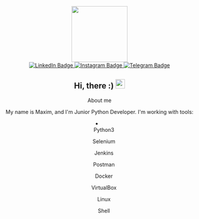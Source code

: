 

<div id="header" align="center">
  <img src="https://media.giphy.com/media/scZPhLqaVOM1qG4lT9/giphy.gif" width="150"/>

  <div id="badges">
        
  <a href="https://www.linkedin.com/in/maxim-gretsev-a04417224/">
    <img src="https://img.shields.io/badge/LinkedIn-blue?style=flat-square&logo=linkedin&logoColor=white" alt="LinkedIn Badge"/>
  </a>
    
  <a href="https://www.instagram.com/maximgretsev/">
    <img src="https://img.shields.io/badge/instagram-ff69b4?style=flat-square&logo=instagram&logoColor=white" alt="Instagram Badge"/>
  </a>
    
  <a href="https://t.me/maximgretsev">
    <img src="https://img.shields.io/badge/Telegram-blue?style=flat-square&logo=Telegram&logoColor=white" alt="Telegram Badge"/>
  </a>
    
  </div>
  <img src="https://komarev.com/ghpvc/?username=MaximGretsev&style=flat-square&color=blue" alt=""/>
  <h2>
  Hi, there :) 
  <img src="https://media.giphy.com/media/hvRJCLFzcasrR4ia7z/giphy.gif" width="25px"/>
  </h2>

</div>

<div align="center">
  <p>
      About me
  </p>
  <p>
    My name is Maxim, and I'm Junior Python Developer. 
    I'm working with tools:
    <li>
      <ul>Python3</ul>
      <ul>Selenium</ul>
      <ul>Jenkins</ul>
      <ul>Postman</ul>
      <ul>Docker</ul>
      <ul>VirtualBox</ul>
      <ul>Linux</ul>
      <ul>Shell</ul>
    </li> 
  </p>
</div>


<!--
**MaximGretsev/MaximGretsev** is a ✨ _special_ ✨ repository because its `README.md` (this file) appears on your GitHub profile.

Here are some ideas to get you started:

- 🔭 I’m currently working on ...
- 🌱 I’m currently learning ...
- 👯 I’m looking to collaborate on ...
- 🤔 I’m looking for help with ...
- 💬 Ask me about ...
- 📫 How to reach me: ...
- 😄 Pronouns: ...
- ⚡ Fun fact: ...
-->
